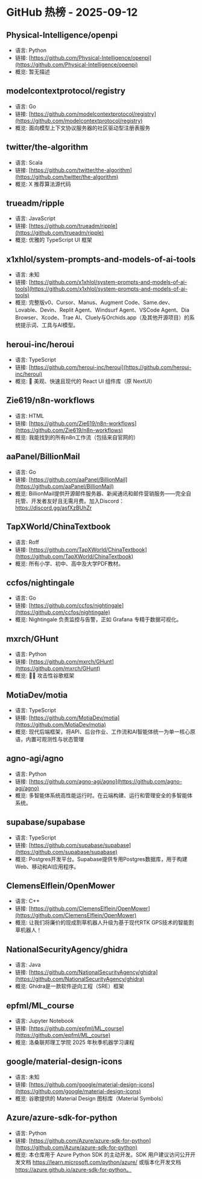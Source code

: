 # GitHub 热榜 - 2025-09-12

## Physical-Intelligence/openpi
- 语言: Python
- 链接: [https://github.com/Physical-Intelligence/openpi](https://github.com/Physical-Intelligence/openpi)
- 概览: 暂无描述

## modelcontextprotocol/registry
- 语言: Go
- 链接: [https://github.com/modelcontextprotocol/registry](https://github.com/modelcontextprotocol/registry)
- 概览: 面向模型上下文协议服务器的社区驱动型注册表服务

## twitter/the-algorithm
- 语言: Scala
- 链接: [https://github.com/twitter/the-algorithm](https://github.com/twitter/the-algorithm)
- 概览: X 推荐算法源代码

## trueadm/ripple
- 语言: JavaScript
- 链接: [https://github.com/trueadm/ripple](https://github.com/trueadm/ripple)
- 概览: 优雅的 TypeScript UI 框架

## x1xhlol/system-prompts-and-models-of-ai-tools
- 语言: 未知
- 链接: [https://github.com/x1xhlol/system-prompts-and-models-of-ai-tools](https://github.com/x1xhlol/system-prompts-and-models-of-ai-tools)
- 概览: 完整版v0、Cursor、Manus、Augment Code、Same.dev、Lovable、Devin、Replit Agent、Windsurf Agent、VSCode Agent、Dia Browser、Xcode、Trae AI、Cluely与Orchids.app（及其他开源项目）的系统提示词、工具与AI模型。

## heroui-inc/heroui
- 语言: TypeScript
- 链接: [https://github.com/heroui-inc/heroui](https://github.com/heroui-inc/heroui)
- 概览: 🚀 美观、快速且现代的 React UI 组件库（原 NextUI）

## Zie619/n8n-workflows
- 语言: HTML
- 链接: [https://github.com/Zie619/n8n-workflows](https://github.com/Zie619/n8n-workflows)
- 概览: 我能找到的所有n8n工作流（包括来自官网的）

## aaPanel/BillionMail
- 语言: Go
- 链接: [https://github.com/aaPanel/BillionMail](https://github.com/aaPanel/BillionMail)
- 概览: BillionMail提供开源邮件服务器、新闻通讯和邮件营销服务——完全自托管、开发者友好且无需月费。加入Discord：https://discord.gg/asfXzBUhZr

## TapXWorld/ChinaTextbook
- 语言: Roff
- 链接: [https://github.com/TapXWorld/ChinaTextbook](https://github.com/TapXWorld/ChinaTextbook)
- 概览: 所有小学、初中、高中及大学PDF教材。

## ccfos/nightingale
- 语言: Go
- 链接: [https://github.com/ccfos/nightingale](https://github.com/ccfos/nightingale)
- 概览: Nightingale 负责监控与告警，正如 Grafana 专精于数据可视化。

## mxrch/GHunt
- 语言: Python
- 链接: [https://github.com/mxrch/GHunt](https://github.com/mxrch/GHunt)
- 概览: 🕵️‍♂️ 攻击性谷歌框架

## MotiaDev/motia
- 语言: TypeScript
- 链接: [https://github.com/MotiaDev/motia](https://github.com/MotiaDev/motia)
- 概览: 现代后端框架，将API、后台作业、工作流和AI智能体统一为单一核心原语，内置可观测性与状态管理

## agno-agi/agno
- 语言: Python
- 链接: [https://github.com/agno-agi/agno](https://github.com/agno-agi/agno)
- 概览: 多智能体系统高性能运行时。在云端构建、运行和管理安全的多智能体系统。

## supabase/supabase
- 语言: TypeScript
- 链接: [https://github.com/supabase/supabase](https://github.com/supabase/supabase)
- 概览: Postgres开发平台。Supabase提供专用Postgres数据库，用于构建Web、移动和AI应用程序。

## ClemensElflein/OpenMower
- 语言: C++
- 链接: [https://github.com/ClemensElflein/OpenMower](https://github.com/ClemensElflein/OpenMower)
- 概览: 让我们将廉价的现成割草机器人升级为基于现代RTK GPS技术的智能割草机器人！

## NationalSecurityAgency/ghidra
- 语言: Java
- 链接: [https://github.com/NationalSecurityAgency/ghidra](https://github.com/NationalSecurityAgency/ghidra)
- 概览: Ghidra是一款软件逆向工程（SRE）框架

## epfml/ML_course
- 语言: Jupyter Notebook
- 链接: [https://github.com/epfml/ML_course](https://github.com/epfml/ML_course)
- 概览: 洛桑联邦理工学院 2025 年秋季机器学习课程

## google/material-design-icons
- 语言: 未知
- 链接: [https://github.com/google/material-design-icons](https://github.com/google/material-design-icons)
- 概览: 谷歌提供的 Material Design 图标库（Material Symbols）

## Azure/azure-sdk-for-python
- 语言: Python
- 链接: [https://github.com/Azure/azure-sdk-for-python](https://github.com/Azure/azure-sdk-for-python)
- 概览: 本仓库用于 Azure Python SDK 的主动开发。SDK 用户建议访问公开开发文档 https://learn.microsoft.com/python/azure/ 或版本化开发文档 https://azure.github.io/azure-sdk-for-python。


